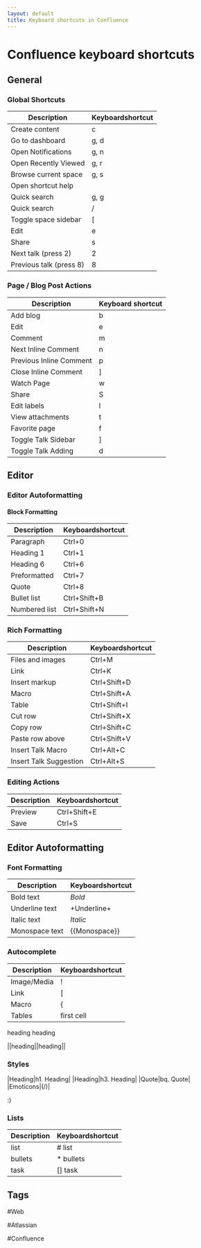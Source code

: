 ```yaml
---
layout: default
title: Keyboard shortcuts in Confluence
---
```


# Confluence keyboard shortcuts

## General
### Global Shortcuts


|Description|Keyboardshortcut|
|-----|-----|
|Create content|c|
|Go to dashboard|g,  d|
|Open Notifications|g, n|
|Open Recently Viewed|g, r|
|Browse current space|g, s|
Open shortcut help||?|
|Quick search|g, g|
|Quick search|/|
|Toggle space sidebar|[|
|Edit|e|
|Share|s|
|Next talk (press 2)|2|
|Previous talk (press 8)|8|

### Page / Blog Post Actions

|Description|Keyboard shortcut|
|-----|-----|
|Add blog|b|
|Edit|e|
|Comment|m|
|Next Inline Comment|n|
|Previous Inline Comment|p|
|Close Inline Comment|]|
|Watch Page|w|
|Share|S|
|Edit labels|l|
|View attachments|t|
|Favorite page|f|
|Toggle Talk Sidebar|]|
|Toggle Talk Adding|d|

## Editor

### Editor Autoformatting

#### Block Formatting

|Description|Keyboardshortcut|
|-----|-----|
|Paragraph|Ctrl+0|
|Heading 1|Ctrl+1|
|Heading 6|Ctrl+6|
|Preformatted|Ctrl+7|
|Quote|Ctrl+8|
|Bullet list|Ctrl+Shift+B|
|Numbered list|Ctrl+Shift+N|

### Rich Formatting

|Description|Keyboardshortcut|
|-----|-----|
|Files and images|Ctrl+M|
|Link|Ctrl+K|
|Insert markup|Ctrl+Shift+D|
|Macro|Ctrl+Shift+A|
|Table|Ctrl+Shift+I|
|Cut row|Ctrl+Shift+X|
|Copy row|Ctrl+Shift+C|
|Paste row above|Ctrl+Shift+V|
|Insert Talk Macro|Ctrl+Alt+C|
|Insert Talk Suggestion|Ctrl+Alt+S|

### Editing Actions

|Description|Keyboardshortcut|
|-----|-----|
|Preview|Ctrl+Shift+E|
|Save|Ctrl+S|

## Editor Autoformatting

### Font Formatting

|Description|Keyboardshortcut|
|-----|-----|
|Bold text|*Bold*|
|Underline text|+Underline+|
|Italic text|_Italic_|
|Monospace text|{{Monospace}}|

### Autocomplete

|Description|Keyboardshortcut|
|-----|-----|
|Image/Media|!|
|Link|[|
|Macro|{|
|Tables|first cell                                            |||||| + enter|
heading heading
              
||heading||heading||

### Styles

|Heading|h1. Heading|
|Heading|h3. Heading|
|Quote|bq. Quote|
|Emoticons|(/)|
 
:)
### Lists

|Description|Keyboardshortcut|
|-----|-----|
|list|# list|
|bullets|* bullets|
|task|[] task|
## Tags
#Web

#Atlassian

#Confluence
